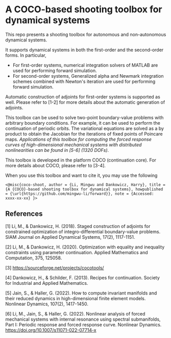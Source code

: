 # A COCO-based shooting toolbox for dynamical systems

This repo presents a shooting toolbox for autonomous and non-autonomous dynamical systems.

It supports dynamical systems in both the first-order and the second-order forms. In particular, 
* For first-order systems, numerical integration solvers of MATLAB are used for performing forward simulation. 
* For second-order systems, Generalized alpha and Newmark integration schemes combined with Newton's iteration are used for performing forward simulation.

Automatic construction of adjoints for first-order systems is supported as well. Please refer to [1-2] for more details about the automatic generation of adjoints.

This toolbox can be used to solve two-point boundary-value problems with arbitrary boundary conditions. For example, it can be used to perform the continuation of periodic orbits. The variational equations are solved as a by product to obtain the Jacobian for the iterations of fixed points of Poincare maps. *Applications of this toolbox for computing the forced response curves of high-dimensional mechanical systems with distributed nonlinearities can be found in [5-6] (1320 DOFs)*.

This toolbox is developed in the platform COCO (continuation core). For more details about COCO, please refer to [3-4]. 

When you use this toolbox and want to cite it, you may use the following

`<@misc{coco-shoot,
  author = {Li, Mingwu and Dankowicz, Harry},
  title = {A {COCO}-based shooting toolbox for dynamical systems},
  howpublished = {\url{https://github.com/mingwu-li/forward}},
  note = {Accessed: xxxx-xx-xx}
}>`

## References
[1] Li, M., & Dankowicz, H. (2018). Staged construction of adjoints for constrained optimization of integro-differential boundary-value problems. SIAM Journal on Applied Dynamical Systems, 17(2), 1117-1151.

[2] Li, M., & Dankowicz, H. (2020). Optimization with equality and inequality constraints using parameter continuation. Applied Mathematics and Computation, 375, 125058.

[3] https://sourceforge.net/projects/cocotools/

[4] Dankowicz, H., & Schilder, F. (2013). Recipes for continuation. Society for Industrial and Applied Mathematics.

[5] Jain, S., & Haller, G. (2022). How to compute invariant manifolds and their reduced dynamics in high-dimensional finite element models. Nonlinear Dynamics, 107(2), 1417-1450.

[6] Li, M., Jain, S., & Haller, G. (2022). Nonlinear analysis of forced mechanical systems with internal resonance using spectral submanifolds, Part I: Periodic response and forced response curve. Nonlinear Dynamics. https://doi.org/10.1007/s11071-022-07714-x
